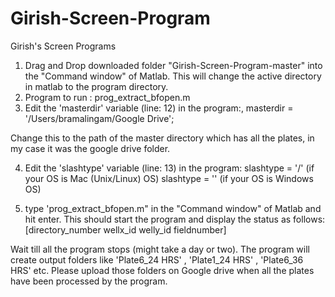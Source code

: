 Girish-Screen-Program
=====================

Girish's Screen Programs

1) Drag and Drop downloaded folder "Girish-Screen-Program-master" into the  "Command window" of Matlab. This will change the active directory in matlab to the program directory.
2) Program to run : prog_extract_bfopen.m
3) Edit the 'masterdir' variable (line: 12) in the program:,
masterdir = '/Users/bramalingam/Google Drive';

Change this to the path of the master directory which has all the plates, in my case it was the google drive folder.

4) Edit the 'slashtype' variable (line: 13) in the program:
slashtype = '/' (if your OS is Mac (Unix/Linux) OS)
slashtype = '\' (if your OS is Windows OS)

5) type 'prog_extract_bfopen.m" in the "Command window" of Matlab and hit enter.
This should start the program and display the status as follows:
[directory_number wellx_id welly_id fieldnumber]

Wait till all the program stops (might take a day or two).
The program will create output folders like 'Plate6_24 HRS' , 'Plate1_24 HRS' , 'Plate6_36 HRS' etc.
Please upload those folders on Google drive when all the plates have been processed by the program.

